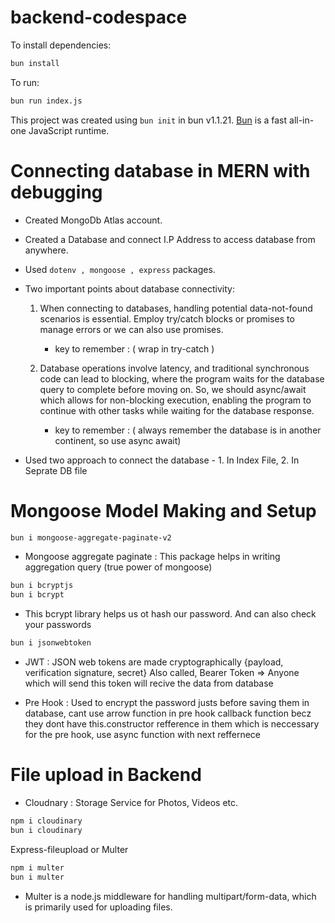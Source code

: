 # backend-codespace

To install dependencies:

```bash
bun install
```

To run:

```bash
bun run index.js
```

This project was created using `bun init` in bun v1.1.21. [Bun](https://bun.sh) is a fast all-in-one JavaScript runtime.


# Connecting database in MERN with debugging

- Created MongoDb Atlas account.
- Created a Database and connect I.P Address to access database from anywhere.
- Used `dotenv , mongoose , express` packages.
- Two important points about database connectivity: 

    1. When connecting to databases, handling potential data-not-found scenarios is essential. Employ try/catch blocks or promises to manage errors or we can also use promises.

        - key to remember : ( wrap in try-catch )

    2. Database operations involve latency, and traditional synchronous code can lead to blocking, where the program waits for the database query to complete before moving on. So, we should async/await which allows for non-blocking execution, enabling the program to continue with other tasks while waiting for the database response. 

        - key to remember :  ( always remember the database is in another continent, so use async await)

- Used two approach to connect the database - 1. In Index File, 2. In Seprate DB file

# Mongoose Model Making and Setup

```bash
bun i mongoose-aggregate-paginate-v2
```
- Mongoose aggregate paginate : This package helps in writing aggregation query (true power of mongoose)

```bash
bun i bcryptjs 
bun i bcrypt
```
- This bcrypt library helps us ot hash our password. And can also check your passwords

```bash
bun i jsonwebtoken
```
- JWT : JSON web tokens are made cryptographically {payload, verification signature, secret}
Also called, Bearer Token =>  Anyone which will send this token will recive the data from database

- Pre Hook : Used to encrypt the password justs before saving them in database, cant use arrow function in pre hook callback function becz they dont have this.constructor refference in them which is neccessary for the pre hook, use async function with next reffernece

# File upload in Backend
- Cloudnary : Storage Service for Photos, Videos etc.
```bash
npm i cloudinary
bun i cloudinary
```

Express-fileupload or Multer
```bash
npm i multer
bun i multer
```
- Multer is a node.js middleware for handling multipart/form-data, which is primarily used for uploading files.